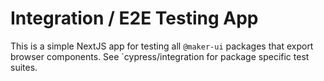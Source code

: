 # Integration / E2E Testing App

This is a simple NextJS app for testing all `@maker-ui` packages that export browser components. See `cypress/integration for package specific test suites.
